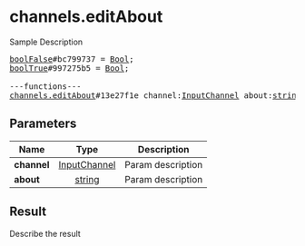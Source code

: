 # channels.editAbout

Sample Description

<pre>
<a href="../constructor/boolFalse">boolFalse</a>#bc799737 = <a href="../type/Bool.md">Bool</a>;
<a href="../constructor/boolTrue">boolTrue</a>#997275b5 = <a href="../type/Bool.md">Bool</a>;

---functions---
<a href="../method/channels.editAbout.md">channels.editAbout</a>#13e27f1e channel:<a href="../type/InputChannel.md">InputChannel</a> about:<a href="../type/string.md">string</a> = <a href="../type/Bool.md">Bool</a>;
</pre>

## Parameters

| Name | Type | Description |
|------|:----:|-------------|
| **channel** | [InputChannel](../type/InputChannel.md) | Param description |
| **about** | [string](../type/string.md) | Param description |

## Result

Describe the result

